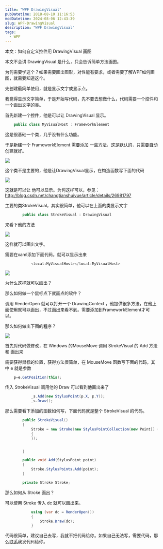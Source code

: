 ```yaml
---
title: "WPF DrawingVisual"
pubDatetime: 2018-08-10 11:16:53
modDatetime: 2024-08-06 12:43:39
slug: WPF-DrawingVisual
description: "WPF DrawingVisual"
tags:
  - WPF
---
```





本文：如何自定义控件用 DrawingVisual 画图

<!--more-->


<!-- CreateTime:2018/8/10 19:16:53 -->

<!-- csdn -->

本文不会讲 DrawingVisual 是什么，只会告诉简单方法画图。

为何需要学这个？如果需要画出图形，对性能有要求，或者需要了解WPF如何画图，就需要知道这个。

先创建最简单使用，就是显示文字或显示点。

我觉得显示文字简单，于是开始写代码，先不要去想做什么，代码需要一个控件和一个画出文字的类。

首先新建一个控件，他是可以让 DrawingVisual 显示。


```csharp
    public class MyVisualHost : FrameworkElement
```

这是很基础一个类，几乎没有什么功能。

于是新建一个  FrameworkElement  需要添加 一些方法，这是默认的，只需要自动创建就好。

![](images/img-AwCCAwMAItoFAMV%2BBQA28wYAAQAEAK4%2BAQBmQwIAaOgJAOjZ%2F2-modify-9d223ff78cefbb0ae55938097990e1fd.jpg)

这个类不是主要的，他是让DrawingVisual显示，在构造函数写下面的代码

![](images/img-AwCCAwMAItoFAMV%2BBQA28wYAAQAEAK4%2BAQBmQwIAaOgJAOjZ%2F2-modify-a82cafa8acd09363f97eecb4f618c218.jpg)


这就是可以让 他可以显示。为何这样可以，参见：http://blog.csdn.net/changtianshuiyue/article/details/26981797

主要的类StrokeVisual，其实很简单，他可以在上面的类显示文字


```csharp
        public class StrokeVisual : DrawingVisual

```
来看下他的方法 

![](images/img-AwCCAwMAItoFAMV%2BBQA28wYAAQAEAK4%2BAQBmQwIAaOgJAOjZ%2F2-modify-4372bfbd0cc2ddd55370506904cc772d.jpg)

这样就可以画出文字。

需要在xaml添加下面代码，就可以显示出来


```csharp
            <local:MyVisualHost></local:MyVisualHost>

```


![](images/img-AwCCAwMAItoFAMV%2BBQA28wYAAQAEAK4%2BAQBmQwIAaOgJAOjZ%2F2-modify-e93471adf102bbae2fdb97e650f4118c.jpg)

为什么这样就可以画出？

那么如何做一个鼠标点下就画点的软件？

调用 RenderOpen 就可以打开一个 DrawingContext ，他提供很多方法，在他上面使用就可以画出，不过画出来看不到。需要添加到FrameworkElement才可以。

那么如何做出下图的程序？

![](images/img-AwCCAwMAItoFAMV%2BBQA28wYAAQAEAK4%2BAQBmQwIAaOgJAOjZ%2F2-modify-c85cbf5cf50b166173fde88568b6b8f8.gif)

首先对代码做修改，在 Windows 的MouseMove 调用 StrokeVisual 的 Add 方法和 画出来

需要获得鼠标的位置，获得方法很简单，在 MouseMove 函数写下面的代码，其中 e 就是参数


```csharp
    p=e.GetPosition(this);
```

传入 StrokeVisual 调用他的 Draw 可以看到他画出来了


```csharp
            _s.Add(new StylusPoint(p.X, p.Y));
            _s.Draw();
```

那么需要看下添加的函数如何写，下面代码就是整个 StrokeVisual 的代码。

```csharp
        public StrokeVisual()
        {
            Stroke = new Stroke(new StylusPointCollection(new Point[] { new Point(10, 10), }), new DrawingAttributes()
            {
            });


        }

        public void Add(StylusPoint point)
        {
            Stroke.StylusPoints.Add(point);
        }

        private Stroke Stroke;
```
那么如何从 Stroke 画出？

可以使用 Stroke 传入 dc 就可以画出来。


```csharp
            using (var dc = RenderOpen())
            {
                Stroke.Draw(dc);
            }
```

代码很简单，建议自己去写，我就不把代码给你。如果自己无法写，需要代码，那么[联系](mailto:lindexi_gd@163.com)我发代码给你。

